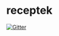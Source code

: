 # receptek

[![Gitter](https://badges.gitter.im/vegan-magyarorszag/receptek.svg)](https://gitter.im/vegan-magyarorszag/receptek?utm_source=badge&utm_medium=badge&utm_campaign=pr-badge&utm_content=badge)